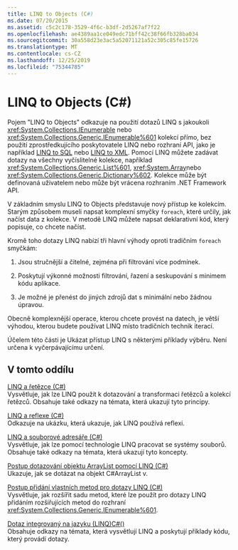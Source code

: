 ```yaml
---
title: LINQ to Objects (C#)
ms.date: 07/20/2015
ms.assetid: c5c2c178-3529-4f6c-b3df-2d5267af7f22
ms.openlocfilehash: ae4389aa1ce049edc71bff42c38f66fb328ba034
ms.sourcegitcommit: 30a558d23e3ac5a52071121a52c305c85fe15726
ms.translationtype: MT
ms.contentlocale: cs-CZ
ms.lasthandoff: 12/25/2019
ms.locfileid: "75344785"
---
```

# <a name="linq-to-objects-c"></a>LINQ to Objects (C#)
Pojem "LINQ to Objects" odkazuje na použití dotazů LINQ s jakoukoli <xref:System.Collections.IEnumerable> nebo <xref:System.Collections.Generic.IEnumerable%601> kolekcí přímo, bez použití zprostředkujícího poskytovatele LINQ nebo rozhraní API, jako je například [LINQ to SQL](../../../../framework/data/adonet/sql/linq/index.md) nebo [LINQ to XML](./linq-to-xml-overview.md). Pomocí LINQ můžete zadávat dotazy na všechny vyčíslitelné kolekce, například <xref:System.Collections.Generic.List%601>, <xref:System.Array>nebo <xref:System.Collections.Generic.Dictionary%602>. Kolekce může být definovaná uživatelem nebo může být vrácena rozhraním .NET Framework API.  
  
 V základním smyslu LINQ to Objects představuje nový přístup ke kolekcím. Starým způsobem museli napsat komplexní smyčky `foreach`, které určily, jak načíst data z kolekce. V metodě LINQ můžete napsat deklarativní kód, který popisuje, co chcete načíst.  
  
 Kromě toho dotazy LINQ nabízí tři hlavní výhody oproti tradičním `foreach` smyčkám:  
  
1. Jsou stručnější a čitelné, zejména při filtrování více podmínek.  
  
2. Poskytují výkonné možnosti filtrování, řazení a seskupování s minimem kódu aplikace.  
  
3. Je možné je přenést do jiných zdrojů dat s minimální nebo žádnou úpravou.  
  
 Obecně komplexnější operace, kterou chcete provést na datech, je větší výhodou, kterou budete používat LINQ místo tradičních technik iterací.  
  
 Účelem této části je Ukázat přístup LINQ s některými příklady výběru. Není určena k vyčerpávajícímu určení.  
  
## <a name="in-this-section"></a>V tomto oddílu  
 [LINQ a řetězce (C#)](./linq-and-strings.md)  
 Vysvětluje, jak lze LINQ použít k dotazování a transformaci řetězců a kolekcí řetězců. Obsahuje také odkazy na témata, která ukazují tyto principy.  
  
 [LINQ a reflexe (C#)](how-to-query-an-assembly-s-metadata-with-reflection-linq.md)  
 Odkazuje na ukázku, která ukazuje, jak LINQ používá reflexi.  
  
 [LINQ a souborové adresáře (C#)](./linq-and-file-directories.md)  
 Vysvětluje, jak lze pomocí technologie LINQ pracovat se systémy souborů. Obsahuje také odkazy na témata, která ukazují tyto koncepty.  
  
 [Postup dotazování objektu ArrayList pomocí LINQ (C#)](./how-to-query-an-arraylist-with-linq.md)  
 Ukazuje, jak se dotázat na objekt C#ArrayList v.  
  
 [Postup přidání vlastních metod pro dotazy LINQ (C#)](./how-to-add-custom-methods-for-linq-queries.md)  
 Vysvětluje, jak rozšířit sadu metod, které lze použít pro dotazy LINQ přidáním rozšiřujících metod do rozhraní <xref:System.Collections.Generic.IEnumerable%601>.  
  
 [Dotaz integrovaný na jazyku (LINQ)C#()](./index.md)  
 Obsahuje odkazy na témata, která vysvětlují LINQ a poskytují příklady kódu, který provádí dotazy.
